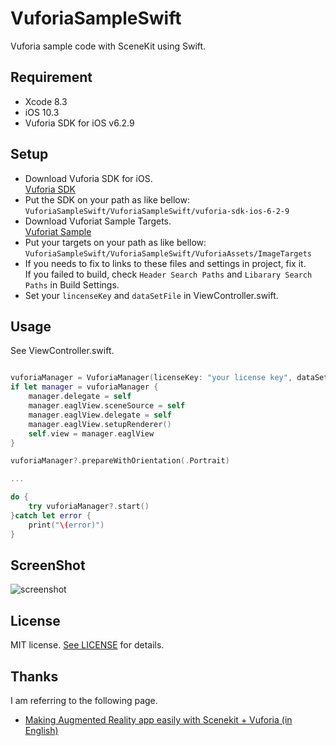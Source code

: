 # VuforiaSampleSwift

Vuforia sample code with SceneKit using Swift.

## Requirement

* Xcode 8.3
* iOS 10.3
* Vuforia SDK for iOS v6.2.9

## Setup

* Download Vuforia SDK for iOS.  
  [Vuforia SDK](https://developer.vuforia.com/downloads/sdk)
* Put the SDK on your path as like bellow:  
  `VuforiaSampleSwift/VuforiaSampleSwift/vuforia-sdk-ios-6-2-9`
* Download Vuforiat Sample Targets.  
  [Vuforiat Sample](https://developer.vuforia.com/downloads/samples)
* Put your targets on your path as like bellow:  
  `VuforiaSampleSwift/VuforiaSampleSwift/VuforiaAssets/ImageTargets`
* If you needs to fix to links to these files and settings in project, fix it.  
  If you failed to build, check `Header Search Paths` and `Libarary Search Paths` in Build Settings.
* Set your `lincenseKey` and `dataSetFile` in ViewController.swift.


## Usage

See ViewController.swift.

``` swift

vuforiaManager = VuforiaManager(licenseKey: "your license key", dataSetFile: "your target xml file")
if let manager = vuforiaManager {
    manager.delegate = self
    manager.eaglView.sceneSource = self
    manager.eaglView.delegate = self
    manager.eaglView.setupRenderer()
    self.view = manager.eaglView
}

vuforiaManager?.prepareWithOrientation(.Portrait)

...

do {
    try vuforiaManager?.start()
}catch let error {
    print("\(error)")
}

```

## ScreenShot

![screenshot](https://github.com/yshrkt/VuforiaSampleSwift/blob/master/screenshot.jpg)

## License

MIT license. [See LICENSE](https://github.com/yshrkt/VuforiaSampleSwift/blob/master/LICENSE) for details.

## Thanks

I am referring to the following page.

* [Making Augmented Reality app easily with Scenekit + Vuforia (in English)](http://qiita.com/akira108/items/a743138fca532ee193fe)
